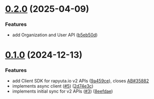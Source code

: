 # [0.2.0](https://github.com/rapyuta-robotics/rapyuta-io-sdk-v2/compare/v0.1.0...v0.2.0) (2025-04-09)


### Features

* add Organization and User API ([b5eb50d](https://github.com/rapyuta-robotics/rapyuta-io-sdk-v2/commit/b5eb50d004c962ef66607fcab3b653ced5cc6c0a))

# [0.1.0](https://github.com/rapyuta-robotics/rapyuta-io-sdk-v2/compare/v0.0.1...v0.1.0) (2024-12-13)


### Features

* add Client SDK for rapyuta.io v2 APIs ([9a459ce](https://github.com/rapyuta-robotics/rapyuta-io-sdk-v2/commit/9a459ce19b27e2a036cc4ec188fa6b21cca34e5c)), closes [AB#35882](https://github.com/AB/issues/35882)
* implements async client ([#5](https://github.com/rapyuta-robotics/rapyuta-io-sdk-v2/issues/5)) ([2d74e3c](https://github.com/rapyuta-robotics/rapyuta-io-sdk-v2/commit/2d74e3c9de67ed51e9a2b2c70552a46879992cee))
* implements initial sync for v2 APIs ([#3](https://github.com/rapyuta-robotics/rapyuta-io-sdk-v2/issues/3)) ([8eefdae](https://github.com/rapyuta-robotics/rapyuta-io-sdk-v2/commit/8eefdae4c9021c6f1cb9bcf0afe04aa51dea2c47))
